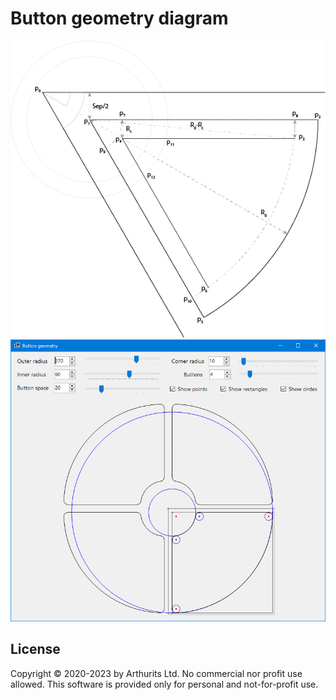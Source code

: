 # Button geometry diagram

![Button geometry](Images/Geometry.png?raw=true "Button geometry")
![Screenshot](Images/Screenshot.png?raw=true "Screenshot")

## License
Copyright © 2020-2023 by Arthurits Ltd. No commercial nor profit use allowed. This software is provided only for personal and not-for-profit use.
